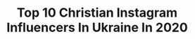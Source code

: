---
title: Top 10 Christian Instagram Influencers In Ukraine In 2020
description: >-
  Find top christian Instagram influencers in Ukraine in 2020. Most popular hashtags: #portrait #nature #model #photo.
platform: Instagram
profiles:
  - username: "daria.sidorchuk"
    fullname: >-
      daria.sidorchuk
    location: "Ukraine"
    followers: 12301
    engagement: 763
    commentsToLikes: 0.009190
    id: ck15s88gybq5a0i194lxbrpdk
    verified: false
    hashtags: ""
  - username: "liana_buvaltseva"
    fullname: >-
      𝐋𝐢𝐚𝐧𝐚 𝐁𝐮𝐯𝐚𝐥𝐭𝐬𝐞𝐯𝐚
    location: "Ukraine"
    followers: 33414
    engagement: 893
    commentsToLikes: 0.028836
    id: ck5c09bqmsolw0i11n4z4848o
    verified: false
    hashtags: "#shooting, #coffeeoftheday, #vintagestyles, #coffeebean"
  - username: "_slavika"
    fullname: >-
      Elisabeth V. Kruk
    location: "Ukraine"
    followers: 30479
    engagement: 329
    commentsToLikes: 0.021078
    id: ck8t23yzdy2ag0j781mu105w9
    verified: false
    hashtags: ""
  - username: "snizhana_yanush"
    fullname: >-
      Snizhana Yanush
    location: "Ukraine"
    followers: 3019
    engagement: 2460
    commentsToLikes: 0.024403
    id: ck0vxwuur14yj0i19xs09qwrx
    verified: false
    hashtags: "#italianstyle, #mondays, #nature, #holidays"
  - username: "ms.lizziee"
    fullname: >-
      Elisha 🌿
    location: "Ukraine"
    followers: 3344
    engagement: 2039
    commentsToLikes: 0.014506
    id: ck8t3q8z742u70j78m8y5skwh
    verified: false
    hashtags: "#april, #instablog, #medieval, #happybirthday"
  - username: "anechkayedynak"
    fullname: >-
      Anya Yedynak
    location: "Ukraine"
    followers: 9591
    engagement: 709
    commentsToLikes: 0.017673
    id: ck0vw4g3ps26m0i195xbokgon
    verified: false
    hashtags: "#something, #surfers, #dancingeverywhere, #danceclass"
  - username: "daedric.models"
    fullname: >-
      𝗘𝘅𝘁𝗿𝗮𝗼𝗿𝗱𝗶𝗻𝗮𝗿𝘆 𝗯𝗲𝗮𝘂𝘁𝘆
    location: "Ukraine"
    followers: 64753
    engagement: 174
    commentsToLikes: 0.013828
    id: ck8t9wvxnpmzi0j78pc9e97qy
    verified: false
    hashtags: "#mascara, #makeuptutorial, #feature, #bodypainting"
  - username: "jujuliya_ko"
    fullname: >-
      Yuliya
    location: "Ukraine"
    followers: 29423
    engagement: 246
    commentsToLikes: 0.023847
    id: ck5zxgoyc7ze60i14b9176081
    verified: false
    hashtags: "#portrait, #mood, #cologne, #nudemodeling"
---